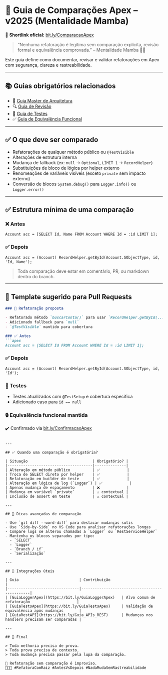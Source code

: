 # 🔁 Guia de Comparações Apex – v2025 (Mentalidade Mamba)

📎 **Shortlink oficial:** [bit.ly/ComparacaoApex](https://bit.ly/ComparacaoApex)

> “Nenhuma refatoração é legítima sem comparação explícita, revisão formal e equivalência comprovada.” – Mentalidade Mamba 🧠🔥

Este guia define como documentar, revisar e validar refatorações em Apex com segurança, clareza e rastreabilidade.

---

## 📚 Guias obrigatórios relacionados

- 📘 [Guia Master de Arquitetura](https://bit.ly/GuiaApexMamba)
- 🔍 [Guia de Revisão](https://bit.ly/GuiaApexRevisao)
- 🧪 [Guia de Testes](https://bit.ly/GuiaTestsApex)
- ✅ [Guia de Equivalência Funcional](https://bit.ly/ConfirmacaoApex)

---

## ✅ O que deve ser comparado

- Refatorações de qualquer método público ou `@TestVisible`
- Alterações de estrutura interna
- Mudança de fallback (ex: `null` → `Optional`, `LIMIT 1` → `RecordHelper`)
- Substituições de bloco de lógica por helper externo
- Renomeações de variáveis visíveis (exceto `private` sem impacto externo)
- Conversão de blocos `System.debug()` para `Logger.info()` ou `Logger.error()`

---

## ✅ Estrutura mínima de uma comparação

### ❌ Antes
```apex
Account acc = [SELECT Id, Name FROM Account WHERE Id = :id LIMIT 1];
```

### ✅ Depois
```apex
Account acc = (Account) RecordHelper.getById(Account.SObjectType, id, 'Id, Name');
```

> Toda comparação deve estar em comentário, PR, ou markdown dentro do branch.

---

## 📝 Template sugerido para Pull Requests

```markdown
### 🔄 Refatoração proposta

- Refatorado método `buscarConta()` para usar `RecordHelper.getById(...)`
- Adicionado fallback para `null`
- `@TestVisible` mantido para cobertura

### ✅ Antes
```apex
Account acc = [SELECT Id FROM Account WHERE Id = :id LIMIT 1];
```

### ✅ Depois
```apex
Account acc = (Account) RecordHelper.getById(Account.SObjectType, id, 'Id');
```

### 🧪 Testes
- Testes atualizados com `@TestSetup` e cobertura específica
- Adicionado caso para `id == null`

### 🔒 Equivalência funcional mantida
✔️ Confirmado via [bit.ly/ConfirmacaoApex](https://bit.ly/ConfirmacaoApex)
```

---

## ✅ Quando uma comparação é obrigatória?

| Situação                             | Obrigatório? |
|--------------------------------------|--------------|
| Alteração em método público          | ✅            |
| Troca de SELECT direto por helper    | ✅            |
| Refatoração em builder de teste      | ✅            |
| Alteração em lógica de log (`Logger`) | ✅            |
| Apenas mudança de espaçamento        | ❌            |
| Mudança em variável `private`        | ⚠️ contextual |
| Inclusão de assert em teste          | ⚠️ contextual |

---

## 📌 Dicas avançadas de comparação

- Use `git diff --word-diff` para destacar mudanças sutis
- Use `Side-by-Side` no VS Code para analisar refatorações longas
- Compare logs se alterou chamadas a `Logger` ou `RestServiceHelper`
- Mantenha os blocos separados por tipo:
  - `SELECT`
  - `Logger`
  - `Branch / if`
  - `Serialização`

---

## 🔗 Integrações úteis

| Guia                           | Contribuição                                  |
|--------------------------------|-----------------------------------------------|
| [GuiaLoggerApex](https://bit.ly/GuiaLoggerApex)   | Alvo comum de refatoração                     |
| [GuiaTestsApex](https://bit.ly/GuiaTestsApex)     | Validação de equivalência após mudanças       |
| [GuiaRestAPI](https://bit.ly/Guia_APIs_REST)      | Mudanças nos handlers precisam ser comparadas |

---

## 🧠 Final

> Toda melhoria precisa de prova.  
> Toda prova precisa de contexto.  
> Toda mudança precisa passar pela lupa da comparação.

📌 Refatoração sem comparação é improviso.  
🧱🧠🧪 #RefatoraComRaiz #AntesVsDepois #NadaMudaSemRastreabilidade



